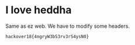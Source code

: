 # I love heddha

Same as ez web. We have to modify some headers.

`hackover18{4ngryW3bS3rv3rS4ysN0}`

